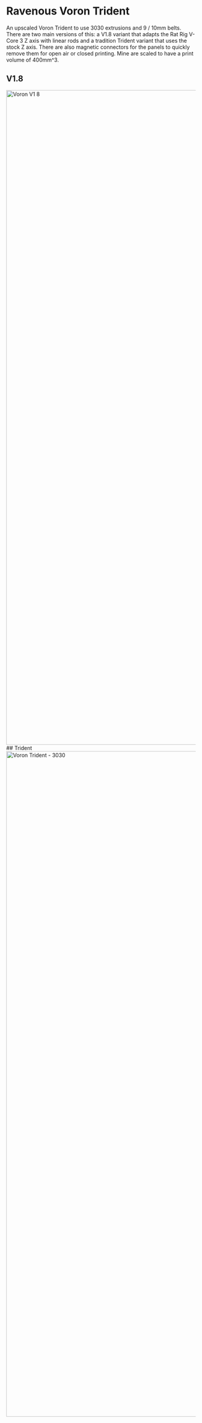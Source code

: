 # Ravenous Voron Trident
An upscaled Voron Trident to use 3030 extrusions and 9 / 10mm belts. There are two main versions of this: a V1.8 variant that adapts the Rat Rig V-Core 3 Z axis with linear rods and a tradition Trident variant that uses the stock Z axis. There are also magnetic connectors for the panels to quickly remove them for open air or closed printing. Mine are scaled to have a print volume of 400mm^3.

## V1.8
<img width="1437" height="1737" alt="Voron V1 8" src="https://github.com/user-attachments/assets/32f0476c-7725-4d94-81d2-18d53c7019b4" />
## Trident
<img width="1428" height="1766" alt="Voron Trident - 3030" src="https://github.com/user-attachments/assets/b3de0519-574e-4c91-bc6d-b7cc95c85710" />
